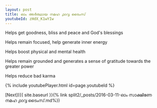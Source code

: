 ```yaml
---
layout: post
title: ഓം അർത്ഥായ നമഹ ൧൦൮ ടൈംസ്
youtubeId: zHdX_K1wYIw
---
```

 
 
Helps get goodness, bliss and peace and God's blessings
 
Helps remain focused, help generate inner energy 
 
Helps boost physical and mental health 
 
Helps remain grounded and generates a sense of gratitude towards the greater power 
 
Helps reduce bad karma
 
 
 
 


{% include youtubePlayer.html id=page.youtubeId %}
 
[Next]({{ site.baseurl }}{% link  split2/_posts/2016-03-11-ഓം സാക്ഷിണേ നമഹ ൧൦൮ ടൈംസ്.md%})
 
